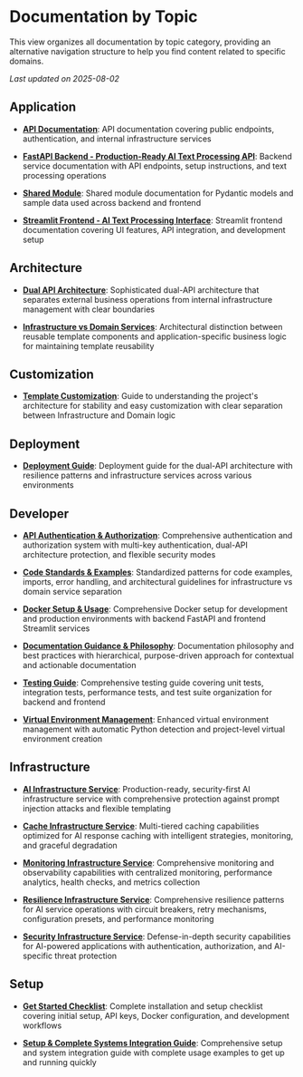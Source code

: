# Documentation by Topic

This view organizes all documentation by topic category, providing an alternative navigation structure to help you find content related to specific domains.

*Last updated on 2025-08-02*

## Application

- **[API Documentation](guides/API.md)**: API documentation covering public endpoints, authentication, and internal infrastructure services

- **[FastAPI Backend - Production-Ready AI Text Processing API](guides/BACKEND.md)**: Backend service documentation with API endpoints, setup instructions, and text processing operations

- **[Shared Module](guides/SHARED.md)**: Shared module documentation for Pydantic models and sample data used across backend and frontend

- **[Streamlit Frontend - AI Text Processing Interface](guides/FRONTEND.md)**: Streamlit frontend documentation covering UI features, API integration, and development setup


## Architecture

- **[Dual API Architecture](reference/key-concepts/DUAL_API_ARCHITECTURE.md)**: Sophisticated dual-API architecture that separates external business operations from internal infrastructure management with clear boundaries

- **[Infrastructure vs Domain Services](reference/key-concepts/INFRASTRUCTURE_VS_DOMAIN.md)**: Architectural distinction between reusable template components and application-specific business logic for maintaining template reusability


## Customization

- **[Template Customization](guides/CUSTOMIZATION.md)**: Guide to understanding the project's architecture for stability and easy customization with clear separation between Infrastructure and Domain logic


## Deployment

- **[Deployment Guide](guides/DEPLOYMENT.md)**: Deployment guide for the dual-API architecture with resilience patterns and infrastructure services across various environments


## Developer

- **[API Authentication & Authorization](guides/developer/AUTHENTICATION.md)**: Comprehensive authentication and authorization system with multi-key authentication, dual-API architecture protection, and flexible security modes

- **[Code Standards & Examples](guides/developer/CODE_STANDARDS.md)**: Standardized patterns for code examples, imports, error handling, and architectural guidelines for infrastructure vs domain service separation

- **[Docker Setup & Usage](guides/developer/DOCKER.md)**: Comprehensive Docker setup for development and production environments with backend FastAPI and frontend Streamlit services

- **[Documentation Guidance & Philosophy](guides/developer/DOCUMENTATION_GUIDANCE.md)**: Documentation philosophy and best practices with hierarchical, purpose-driven approach for contextual and actionable documentation

- **[Testing Guide](guides/TESTING.md)**: Comprehensive testing guide covering unit tests, integration tests, performance tests, and test suite organization for backend and frontend

- **[Virtual Environment Management](guides/developer/VIRTUAL_ENVIRONMENT_GUIDE.md)**: Enhanced virtual environment management with automatic Python detection and project-level virtual environment creation


## Infrastructure

- **[AI Infrastructure Service](guides/infrastructure/AI.md)**: Production-ready, security-first AI infrastructure service with comprehensive protection against prompt injection attacks and flexible templating

- **[Cache Infrastructure Service](guides/infrastructure/CACHE.md)**: Multi-tiered caching capabilities optimized for AI response caching with intelligent strategies, monitoring, and graceful degradation

- **[Monitoring Infrastructure Service](guides/infrastructure/MONITORING.md)**: Comprehensive monitoring and observability capabilities with centralized monitoring, performance analytics, health checks, and metrics collection

- **[Resilience Infrastructure Service](guides/infrastructure/RESILIENCE.md)**: Comprehensive resilience patterns for AI service operations with circuit breakers, retry mechanisms, configuration presets, and performance monitoring

- **[Security Infrastructure Service](guides/infrastructure/SECURITY.md)**: Defense-in-depth security capabilities for AI-powered applications with authentication, authorization, and AI-specific threat protection


## Setup

- **[Get Started Checklist](get-started/CHECKLIST.md)**: Complete installation and setup checklist covering initial setup, API keys, Docker configuration, and development workflows

- **[Setup & Complete Systems Integration Guide](get-started/SETUP_INTEGRATION.md)**: Comprehensive setup and system integration guide with complete usage examples to get up and running quickly

